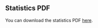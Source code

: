 ## Statistics PDF

You can download the statistics PDF [here](https://github.com/surajdalavi1425/Statistics.pdf).
